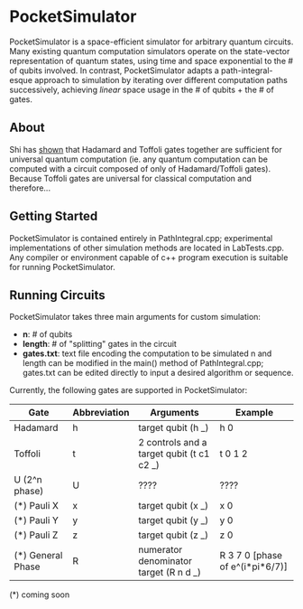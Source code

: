 # PocketSimulator
PocketSimulator is a space-efficient simulator for arbitrary quantum circuits. Many existing quantum computation simulators operate on the state-vector representation of quantum states, using time and space exponential to the # of qubits involved. In contrast, PocketSimulator adapts a path-integral-esque approach to simulation by iterating over different computation paths successively, achieving *linear* space usage in the # of qubits + the # of gates.
## About
Shi has [shown](https://arxiv.org/abs/quant-ph/0205115) that Hadamard and Toffoli gates together are sufficient for universal quantum computation (ie. any quantum computation can be computed with a circuit composed of only of Hadamard/Toffoli gates).
Because Toffoli gates are universal for classical computation and therefore...
## Getting Started
PocketSimulator is contained entirely in PathIntegral.cpp; experimental implementations of other simulation methods are located in LabTests.cpp. Any compiler or environment capable of c++ program execution is suitable for running PocketSimulator.
## Running Circuits
PocketSimulator takes three main arguments for custom simulation:
- **n**: # of qubits
- **length**: # of "splitting" gates in the circuit
- **gates.txt**: text file encoding the computation to be simulated
n and length can be modified in the main() method of PathIntegral.cpp; gates.txt can be edited directly to input a desired algorithm or sequence.

Currently, the following gates are supported in PocketSimulator:

Gate | Abbreviation | Arguments | Example
---|---|---|---
Hadamard | h | target qubit (h \_) | h 0
Toffoli | t | 2 controls and a target qubit (t c1 c2 \_) | t 0 1 2
U (2^n phase) | U | ???? | ????
(\*) Pauli X | x | target qubit (x \_) | x 0
(\*) Pauli Y | y | target qubit (y \_) | y 0
(\*) Pauli Z | z | target qubit (z \_) | z 0
(\*) General Phase | R | numerator denominator target (R n d \_) | R 3 7 0 [phase of e^(i\*pi\*6/7)]

(\*) coming soon
